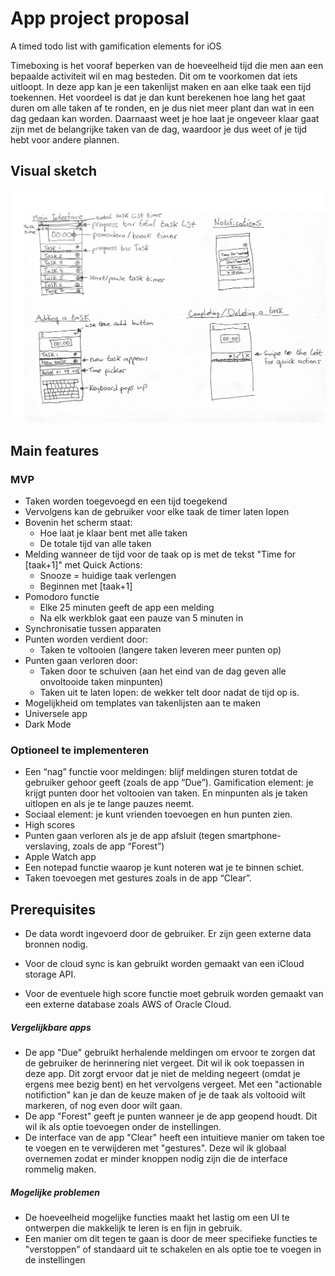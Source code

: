 # App project proposal
A timed todo list with gamification elements for iOS

Timeboxing is het vooraf beperken van de hoeveelheid tijd die men aan een bepaalde activiteit wil en mag besteden. Dit om te voorkomen dat iets uitloopt. In deze app kan je een takenlijst maken en aan elke taak een tijd toekennen. Het voordeel is dat je dan kunt berekenen hoe lang het gaat duren om alle taken af te ronden, en je dus niet meer plant dan wat in een dag gedaan kan worden. Daarnaast weet je hoe laat je ongeveer klaar gaat zijn met de belangrijke taken van de dag, waardoor je dus weet of je tijd hebt voor andere plannen.

## Visual sketch

![Sketch](https://raw.githubusercontent.com/ducktales911/app-project/master/doc/visual%20sketch.jpg)

## Main features

### MVP
- Taken worden toegevoegd en een tijd toegekend
- Vervolgens kan de gebruiker voor elke taak de timer laten lopen
- Bovenin het scherm staat:
  - Hoe laat je klaar bent met alle taken
  - De totale tijd van alle taken
- Melding wanneer de tijd voor de taak op is met de tekst "Time for [taak+1]" met Quick Actions:
  - Snooze = huidige taak verlengen
  - Beginnen met [taak+1]
- Pomodoro functie
  - Elke 25 minuten geeft de app een melding
  - Na elk werkblok gaat een pauze van 5 minuten in
- Synchronisatie tussen apparaten
- Punten worden verdient door:
  - Taken te voltooien (langere taken leveren meer punten op)
- Punten gaan verloren door:
  - Taken door te schuiven (aan het eind van de dag geven alle onvoltooide taken minpunten)
  - Taken uit te laten lopen: de wekker telt door nadat de tijd op is.
- Mogelijkheid om templates van takenlijsten aan te maken
- Universele app
- Dark Mode

### Optioneel te implementeren
- Een “nag” functie voor meldingen: blijf meldingen sturen totdat de gebruiker gehoor geeft (zoals de app “Due”).
Gamification element: je krijgt punten door het voltooien van taken. En minpunten als je taken uitlopen en als je te lange pauzes neemt.
- Sociaal element: je kunt vrienden toevoegen en hun punten zien.
- High scores
- Punten gaan verloren als je de app afsluit (tegen smartphone-verslaving, zoals de app “Forest”)
- Apple Watch app
- Een notepad functie waarop je kunt noteren wat je te binnen schiet.
- Taken toevoegen met gestures zoals in de app “Clear”.

## Prerequisites

- De data wordt ingevoerd door de gebruiker. Er zijn geen externe data bronnen nodig.

- Voor de cloud sync is kan gebruikt worden gemaakt van een iCloud storage API.

- Voor de eventuele high score functie moet gebruik worden gemaakt van een externe database zoals AWS of Oracle Cloud.

##### Vergelijkbare apps
- De app "Due" gebruikt herhalende meldingen om ervoor te zorgen dat de gebruiker de herinnering niet vergeet. Dit wil ik ook toepassen in deze app. Dit zorgt ervoor dat je niet de melding negeert (omdat je ergens mee bezig bent) en het vervolgens vergeet. Met een "actionable notifiction" kan je dan de keuze maken of je de taak als voltooid wilt markeren, of nog even door wilt gaan.
- De app "Forest" geeft je punten wanneer je de app geopend houdt. Dit wil ik als optie toevoegen onder de instellingen.
- De interface van de app "Clear" heeft een intuitieve manier om taken toe te voegen en te verwijderen met "gestures". Deze wil ik globaal overnemen zodat er minder knoppen nodig zijn die de interface rommelig maken.

##### Mogelijke problemen
 - De hoeveelheid mogelijke functies maakt het lastig om een UI te ontwerpen die makkelijk te leren is en fijn in gebruik.
  - Een manier om dit tegen te gaan is door de meer specifieke functies te "verstoppen" of standaard uit te schakelen en als optie toe te voegen in de instellingen
